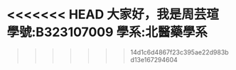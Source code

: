 <<<<<<< HEAD
﻿大家好，我是周芸瑄
學號:B323107009
學系:北醫藥學系
=======

>>>>>>> 14d1c6d4867f23c395ae22d983bd13e167294604
